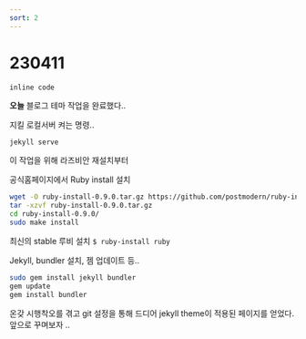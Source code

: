 ```yaml
---
sort: 2
---
```


# 230411

`inline code`

**오늘**
블로그 테마 작업을 완료했다..

지킬 로컬서버 켜는 명령..
```sh
jekyll serve
```

이 작업을 위해 라즈비안 재설치부터 

공식홈페이지에서
Ruby install 설치
```sh
wget -O ruby-install-0.9.0.tar.gz https://github.com/postmodern/ruby-install/archive/v0.9.0.tar.gz
tar -xzvf ruby-install-0.9.0.tar.gz
cd ruby-install-0.9.0/
sudo make install
```

최신의 stable 루비 설치
`$ ruby-install ruby`

Jekyll, bundler 설치, 젬 업데이트 등..
```sh
sudo gem install jekyll bundler
gem update
gem install bundler
```

온갖 시행착오를 겪고 git 설정을 통해
드디어 jekyll theme이 적용된 페이지를 얻었다.
앞으로  꾸며보자 ..

